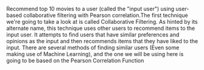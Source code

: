 Recommend top 10 movies to a user (called the "input user") using user-based collaborative filtering with Pearson correlation.The first technique we're going to take a look at is called Collaborative Filtering. As hinted by its alternate name, this technique uses other users to recommend items to the input user. It attempts to find users that have similar preferences and opinions as the input and then recommends items that they have liked to the input. There are several methods of finding similar users (Even some making use of Machine Learning), and the one we will be using here is going to be based on the Pearson Correlation Function
